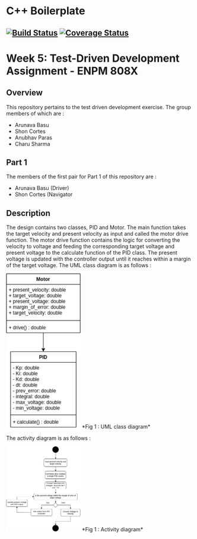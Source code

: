 # C++ Boilerplate
[![Build Status](https://app.travis-ci.com/llDev-Rootll/PID_Motor.svg?branch=master)](https://app.travis-ci.com/llDev-Rootll/PID_Motor)
[![Coverage Status](https://coveralls.io/repos/github/llDev-Rootll/PID_Motor/badge.svg?branch=master)](https://coveralls.io/github/llDev-Rootll/PID_Motor?branch=master)
---


# Week 5: Test-Driven Development Assignment - ENPM 808X

## Overview

This repository pertains to the test driven development exercise. The group members of which are :

- Arunava Basu
- Shon Cortes
- Anubhav Paras
- Charu Sharma

## Part 1 
The members of the first pair for Part 1 of this repository are :
 - Arunava Basu (Driver)
 - Shon Cortes (Navigator
 
## Description
The design contains two classes, PID and Motor. The main function takes the target velocity and present velocity as input and called the motor drive function. The motor drive function contains the logic for converting the velocity to voltage and feeding the corresponding target voltage and present voltage to the calculate function of the PID class. 
The present voltage is updated with the controller output until it reaches within a margin of the target voltage. The UML class diagram is as follows : 

<img alt="UML" src="assets/UML.png" width="200" />
*Fig 1 :  UML class diagram*

The activity diagram is as follows : 

<img alt="Activity" src="assets/Activity.png" width="200" />
*Fig 1 :  Activity diagram*

